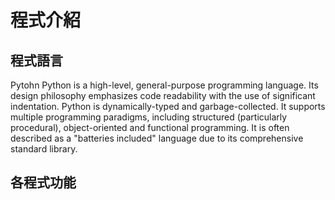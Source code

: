 # 程式介紹
## 程式語言
Pytohn
Python is a high-level, general-purpose programming language. Its design philosophy emphasizes code readability with the use of significant indentation.
Python is dynamically-typed and garbage-collected. It supports multiple programming paradigms, including structured (particularly procedural), object-oriented and functional programming. It is often described as a "batteries included" language due to its comprehensive standard library.
## 各程式功能
